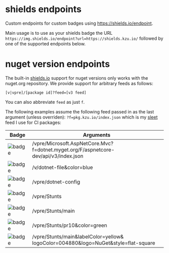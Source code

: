 # shields endpoints

Custom endpoints for custom badges using https://shields.io/endpoint. 

Main usage is to use as your shields badge the URL `https://img.shields.io/endpoint?url=https://shields.kzu.io/`  followed by one of the supported endpoints below.

# nuget version endpoints

The built-in [shields.io](https://shields.io/category/version) support for nuget versions only works with the nuget.org repository. We provide support for arbitrary feeds as follows:

```
[v|vpre]/[package id]?feed=[v3 feed]
```

You can also abbreviate `feed` as just `f`. 

The following examples assume the following feed passed in as the last argument (unless overriden): `?f=pkg.kzu.io/index.json` which is my [sleet](https://github.com/emgarten/Sleet) feed I use for CI packages:

| Badge                                                                                                                                                 | Arguments                                                                         |
| ----------------------------------------------------------------------------------------------------------------------------------------------------- | --------------------------------------------------------------------------------- |
| ![badge](https://img.shields.io/endpoint?url=https://shields.kzu.io/vpre/Microsoft.AspNetCore.Mvc?f=dotnet.myget.org/F/aspnetcore-dev/api/v3/index.json) | /vpre/Microsoft.AspNetCore.Mvc?<br/>f=dotnet.myget.org/F/aspnetcore-dev/api/v3/index.json |
| ![badge](https://img.shields.io/endpoint?url=https://shields.kzu.io/v/dotnet-file?f=pkg.kzu.io/index.json&color=blue)                                 | /v/dotnet-file&color=blue                                                         |
| ![badge](https://img.shields.io/endpoint?url=https://shields.kzu.io/vpre/dotnet-config?f=pkg.kzu.io/index.json)                                       | /vpre/dotnet-config                                                               |
| ![badge](https://img.shields.io/endpoint?url=https://shields.kzu.io/vpre/Stunts?f=pkg.kzu.io/index.json)                                              | /vpre/Stunts                                                                      |
| ![badge](https://img.shields.io/endpoint?url=https://shields.kzu.io/vpre/Stunts/main?f=pkg.kzu.io/index.json)                                         | /vpre/Stunts/main                                                                 |
| ![badge](https://img.shields.io/endpoint?url=https://shields.kzu.io/vpre/Stunts/pr10?f=pkg.kzu.io/index.json&color=green)                             | /vpre/Stunts/pr10&color=green                                                     |
| ![badge](https://img.shields.io/endpoint?url=https://shields.kzu.io/vpre/Stunts/main&labelColor=yellow&logoColor=004880&logo=NuGet&style=flat-square) | /vpre/Stunts/main&labelColor=yellow&<br/>logoColor=004880&logo=NuGet&style=flat-square |
